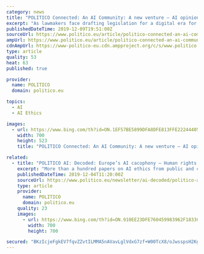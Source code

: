 ```yaml
---
category: news
title: "POLITICO Connected: An AI Community: A new venture — AI opinions — Upcoming summit"
excerpt: "As lawmakers face drafting legislation for a digital era for which many of their traditional models of policymaking have become outdated, I’ll follow how they think AI should be deployed and how they handle questions of safety, liability and ethics — whether it’s for the labor market, inside the connected cars roaming Europe’s streets ..."
publishedDateTime: 2019-12-09T19:51:00Z
sourceUrl: https://www.politico.eu/article/politico-connected-an-ai-community-a-new-venture-ai-opinions-an-upcoming-summit/
ampUrl: https://www.politico.eu/article/politico-connected-an-ai-community-a-new-venture-ai-opinions-an-upcoming-summit/amp/
cdnAmpUrl: https://www-politico-eu.cdn.ampproject.org/c/s/www.politico.eu/article/politico-connected-an-ai-community-a-new-venture-ai-opinions-an-upcoming-summit/amp/
type: article
quality: 53
heat: 63
published: true

provider:
  name: POLITICO
  domain: politico.eu

topics:
  - AI
  - AI Ethics

images:
  - url: https://www.bing.com/th?id=ON.1EF57BE5899DFA8DFE813FFE22244405
    width: 700
    height: 523
    title: "POLITICO Connected: An AI Community: A new venture — AI opinions — Upcoming summit"

related:
  - title: "POLITICO AI: Decoded: Europe’s AI cacophony — Human rights enter AI debate — Who’s liable for AI harms?"
    excerpt: "More than a hundred papers on AI ethics from public and corporate expert panels have already explored this problem. But principles remain toothless as long as they lack any legal mechanism to hold the powerful to account, the human rights activists suggest. Which is where human rights law comes in: The idea is to come up with a codified ..."
    publishedDateTime: 2019-12-04T11:20:00Z
    sourceUrl: https://www.politico.eu/newsletter/ai-decoded/politico-ai-decoded-europes-ai-cacophony-human-rights-enter-ai-debate-whos-liable-for-ai-harms/
    type: article
    provider:
      name: POLITICO
      domain: politico.eu
    quality: 23
    images:
      - url: https://www.bing.com/th?id=ON.910EE23DFE760459983962F1833C5A10
        width: 700
        height: 700

secured: "BKzIcjeFgkEV7fqvZZvtILMMA5nAVavLglVdxG7zf+W00TcX8/oJwsspsH2Kg1xlvoec0tFxfOqXPQe7KtJa7r5l2H3HCXBvaSUsR2yuc5SV8ANSzX9mDSINrqo4ZUzB0Ky3+ABYG/1QDsJ9bwqM8J8yiD/rEB7KXaxtVRkNI6d/tJnLryTP+YNqylNnjH0x6JQFZm8ja+z8LqShm0j9Grd4bbz0BhaWOCqM4ZiRnw1Ipl3wJQI28uAdeCfscoCwq/JK8KIakqPl3FTw8diCNA==;/Rc5WVG+S+8U42a72alfYQ=="
---
```


